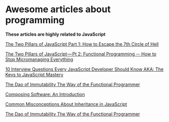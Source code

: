 # Awesome articles about programming
**These articles are highly related to JavaScript**

[The Two Pillars of JavaScript
Part 1: How to Escape the 7th Circle of Hell](https://medium.com/javascript-scene/the-two-pillars-of-javascript-ee6f3281e7f3)

[The Two Pillars of JavaScript — Pt 2: Functional Programming --
How to Stop Micromanaging Everything](https://medium.com/javascript-scene/the-two-pillars-of-javascript-pt-2-functional-programming-a63aa53a41a4)

[10 Interview Questions
Every JavaScript Developer Should Know
AKA: The Keys to JavaScript Mastery](https://medium.com/javascript-scene/10-interview-questions-every-javascript-developer-should-know-6fa6bdf5ad95)

[The Dao of Immutability
The Way of the Functional Programmer](https://medium.com/javascript-scene/the-dao-of-immutability-9f91a70c88cd)

[Composing Software: An Introduction](https://medium.com/javascript-scene/composing-software-an-introduction-27b72500d6ea)

[Common Misconceptions About Inheritance in JavaScript](https://medium.com/javascript-scene/common-misconceptions-about-inheritance-in-javascript-d5d9bab29b0a)

[The Dao of Immutability
The Way of the Functional Programmer](https://medium.com/javascript-scene/the-dao-of-immutability-9f91a70c88cd)


